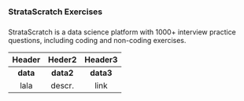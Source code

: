 ###  StrataScratch Exercises 

##### 
StrataScratch is a data science platform with 1000+ interview practice questions, including coding and non-coding exercises. 

| Header | Heder2 | Header3    |
|:------:|:------:|:-----------:|
|**data**|**data2**|**data3**
|lala    | descr.  | link 
